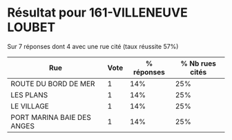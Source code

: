 # Résultat pour 161-VILLENEUVE LOUBET

Sur 7 réponses dont 4 avec une rue cité (taux réussite 57%)

| Rue | Vote | % réponses | % Nb rues cités|
|-----|------|------------|----------------|
| ROUTE DU BORD DE MER | 1 | 14% | 25%|
| LES PLANS | 1 | 14% | 25%|
| LE VILLAGE | 1 | 14% | 25%|
| PORT MARINA BAIE DES ANGES | 1 | 14% | 25%|
